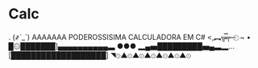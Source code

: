 # Calc

. (҂`_´) AAAAAAA PODEROSSISIMA CALCULADORA EM C#
<,︻╦̵̵̿╤─ ҉ ~ •
█۞███████]▄▄▄▄▄▄▄▄▄▄▃ ●●●
▂▄▅█████████▅▄▃▂…
[███████████████████]
◥⊙▲⊙▲⊙▲⊙▲⊙▲⊙▲⊙
